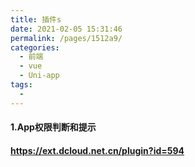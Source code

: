 ```yaml
---
title: 插件s
date: 2021-02-05 15:31:46
permalink: /pages/1512a9/
categories:
  - 前端
  - vue
  - Uni-app
tags:
  - 
---
```

#### 1.App权限判断和提示

#### https://ext.dcloud.net.cn/plugin?id=594

